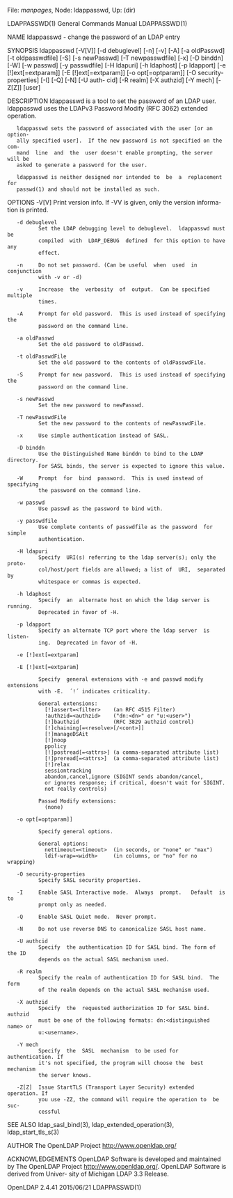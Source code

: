 File: *manpages*,  Node: ldappasswd,  Up: (dir)

LDAPPASSWD(1)               General Commands Manual              LDAPPASSWD(1)



NAME
       ldappasswd - change the password of an LDAP entry

SYNOPSIS
       ldappasswd   [-V[V]]  [-d debuglevel]  [-n]  [-v]  [-A]  [-a oldPasswd]
       [-t oldpasswdfile]   [-S]   [-s newPasswd]   [-T newpasswdfile]    [-x]
       [-D binddn] [-W] [-w passwd] [-y passwdfile] [-H ldapuri] [-h ldaphost]
       [-p ldapport]       [-e [!]ext[=extparam]]       [-E [!]ext[=extparam]]
       [-o opt[=optparam]]  [-O security-properties]  [-I] [-Q] [-N] [-U auth-
       cid] [-R realm] [-X authzid] [-Y mech] [-Z[Z]] [user]

DESCRIPTION
       ldappasswd is a tool to set the password of an LDAP  user.   ldappasswd
       uses the LDAPv3 Password Modify (RFC 3062) extended operation.

       ldappasswd sets the password of associated with the user [or an option-
       ally specified user].  If the new password is not specified on the com-
       mand  line  and  the  user doesn't enable prompting, the server will be
       asked to generate a password for the user.

       ldappasswd is neither designed nor intended to  be  a  replacement  for
       passwd(1) and should not be installed as such.

OPTIONS
       -V[V]  Print  version info.  If -VV is given, only the version informa-
              tion is printed.

       -d debuglevel
              Set the LDAP debugging level to debuglevel.  ldappasswd must  be
              compiled  with  LDAP_DEBUG  defined  for this option to have any
              effect.

       -n     Do not set password. (Can be useful  when  used  in  conjunction
              with -v or -d)

       -v     Increase  the  verbosity  of  output.  Can be specified multiple
              times.

       -A     Prompt for old password.  This is used instead of specifying the
              password on the command line.

       -a oldPasswd
              Set the old password to oldPasswd.

       -t oldPasswdFile
              Set the old password to the contents of oldPasswdFile.

       -S     Prompt for new password.  This is used instead of specifying the
              password on the command line.

       -s newPasswd
              Set the new password to newPasswd.

       -T newPasswdFile
              Set the new password to the contents of newPasswdFile.

       -x     Use simple authentication instead of SASL.

       -D binddn
              Use the Distinguished Name binddn to bind to the LDAP directory.
              For SASL binds, the server is expected to ignore this value.

       -W     Prompt  for  bind  password.  This is used instead of specifying
              the password on the command line.

       -w passwd
              Use passwd as the password to bind with.

       -y passwdfile
              Use complete contents of passwdfile as the password  for  simple
              authentication.

       -H ldapuri
              Specify  URI(s) referring to the ldap server(s); only the proto-
              col/host/port fields are allowed; a list of  URI,  separated  by
              whitespace or commas is expected.

       -h ldaphost
              Specify  an  alternate host on which the ldap server is running.
              Deprecated in favor of -H.

       -p ldapport
              Specify an alternate TCP port where the ldap server  is  listen-
              ing.  Deprecated in favor of -H.

       -e [!]ext[=extparam]

       -E [!]ext[=extparam]

              Specify  general extensions with -e and passwd modify extensions
              with -E.  ´!´ indicates criticality.

              General extensions:
                [!]assert=<filter>    (an RFC 4515 Filter)
                !authzid=<authzid>    ("dn:<dn>" or "u:<user>")
                [!]bauthzid           (RFC 3829 authzid control)
                [!]chaining[=<resolve>[/<cont>]]
                [!]manageDSAit
                [!]noop
                ppolicy
                [!]postread[=<attrs>] (a comma-separated attribute list)
                [!]preread[=<attrs>]  (a comma-separated attribute list)
                [!]relax
                sessiontracking
                abandon,cancel,ignore (SIGINT sends abandon/cancel,
                or ignores response; if critical, doesn't wait for SIGINT.
                not really controls)

              Passwd Modify extensions:
                (none)

       -o opt[=optparam]]

              Specify general options.

              General options:
                nettimeout=<timeout>  (in seconds, or "none" or "max")
                ldif-wrap=<width>     (in columns, or "no" for no wrapping)

       -O security-properties
              Specify SASL security properties.

       -I     Enable SASL Interactive mode.  Always  prompt.   Default  is  to
              prompt only as needed.

       -Q     Enable SASL Quiet mode.  Never prompt.

       -N     Do not use reverse DNS to canonicalize SASL host name.

       -U authcid
              Specify  the authentication ID for SASL bind. The form of the ID
              depends on the actual SASL mechanism used.

       -R realm
              Specify the realm of authentication ID for SASL bind.  The  form
              of the realm depends on the actual SASL mechanism used.

       -X authzid
              Specify  the  requested authorization ID for SASL bind.  authzid
              must be one of the following formats: dn:<distinguished name> or
              u:<username>.

       -Y mech
              Specify  the  SASL  mechanism  to be used for authentication. If
              it's not specified, the program will choose the  best  mechanism
              the server knows.

       -Z[Z]  Issue StartTLS (Transport Layer Security) extended operation. If
              you use -ZZ, the command will require the operation to  be  suc-
              cessful

SEE ALSO
       ldap_sasl_bind(3), ldap_extended_operation(3), ldap_start_tls_s(3)

AUTHOR
       The OpenLDAP Project <http://www.openldap.org/>

ACKNOWLEDGEMENTS
       OpenLDAP  Software  is developed and maintained by The OpenLDAP Project
       <http://www.openldap.org/>.  OpenLDAP Software is derived from  Univer-
       sity of Michigan LDAP 3.3 Release.



OpenLDAP 2.4.41                   2015/06/21                     LDAPPASSWD(1)
